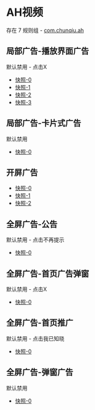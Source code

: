 # AH视频

存在 7 规则组 - [com.chunqiu.ah](/src/apps/com.chunqiu.ah.ts)

## 局部广告-播放界面广告

默认禁用 - 点击X

- [快照-0](https://i.gkd.li/import/13852535)
- [快照-1](https://i.gkd.li/import/13852695)
- [快照-2](https://i.gkd.li/import/13852670)
- [快照-3](https://i.gkd.li/import/13852669)

## 局部广告-卡片式广告

默认禁用

- [快照-0](https://i.gkd.li/import/13635499)

## 开屏广告

- [快照-0](https://i.gkd.li/import/13264387)
- [快照-1](https://i.gkd.li/import/13264381)
- [快照-2](https://i.gkd.li/import/13264377)

## 全屏广告-公告

默认禁用 - 点击不再提示

- [快照-0](https://i.gkd.li/import/13852447)

## 全屏广告-首页广告弹窗

默认禁用 - 点击X

- [快照-0](https://i.gkd.li/import/13852448)

## 全屏广告-首页推广

默认禁用 - 点击我已知晓

- [快照-0](https://i.gkd.li/import/13852430)

## 全屏广告-弹窗广告

默认禁用

- [快照-0](https://i.gkd.li/import/13264383)
